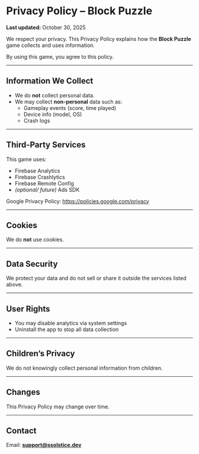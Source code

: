 # Privacy Policy – Block Puzzle

**Last updated:** October 30, 2025  

We respect your privacy. This Privacy Policy explains how the **Block Puzzle** game collects and uses information.

By using this game, you agree to this policy.

---

## Information We Collect
- We do **not** collect personal data.
- We may collect **non-personal** data such as:
  - Gameplay events (score, time played)
  - Device info (model, OS)
  - Crash logs

---

## Third-Party Services

This game uses:

- Firebase Analytics  
- Firebase Crashlytics  
- Firebase Remote Config  
- *(optional/ future)* Ads SDK

Google Privacy Policy: https://policies.google.com/privacy

---

## Cookies
We do **not** use cookies.

---

## Data Security
We protect your data and do not sell or share it outside the services listed above.

---

## User Rights
- You may disable analytics via system settings
- Uninstall the app to stop all data collection

---

## Children’s Privacy
We do not knowingly collect personal information from children.

---

## Changes
This Privacy Policy may change over time.

---

## Contact
Email: **support@ssolstice.dev**

